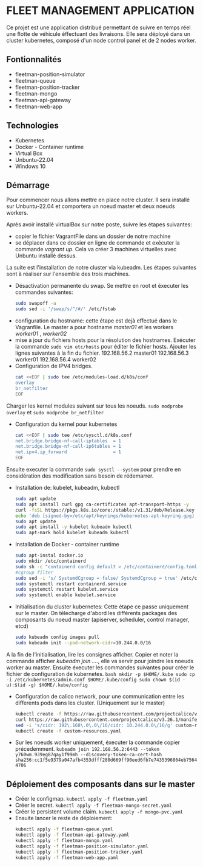 # FLEET MANAGEMENT APPLICATION
Ce projet est une application distribué permettant de suivre en temps réel une flotte de véhicule éffectuant des livraisons.
Elle sera déployé dans un cluster kubernetes, composé d'un node control panel et de 2 nodes worker.

## Fontionnalités
* fleetman-position-simulator
* fleetman-queue
* fleetman-position-tracker
* fleetman-mongo
* fleetman-api-gateway
* fleetman-web-app

## Technologies
* Kubernetes
* Docker - Container runtime
* Virtual Box
* Unbuntu-22.04
* Windows 10

## Démarrage
Pour commencer nous allons mettre en place notre cluster. Il sera installé sur Unbuntu-22.04 et comportera un noeud master et deux noeuds workers.

Après avoir installé virtualBox sur notre poste, suivre les étapes suivantes:

* copier le fichier VagrantFile dans un dossier de notre machine
* se déplacer dans ce dossier en ligne de commande et exécuter la commande _vagrant up_. Cela va créer 3 machines virtuelles avec Unbuntu installé dessus. 

La suite est l'installation de notre cluster via kubeadm. Les étapes suivantes sont à réaliser sur l'ensemble des trois machines.

* Désactivation permanente du swap. Se mettre en root et éxecuter les commandes suivantes:   
    ```bash 
    sudo swapoff -a  
    sudo sed -i '/swap/s/^/#/' /etc/fstab 
    ```
* configuration du hostname: cette étape est dejà effectué dans le Vagranfile. Le master a pour hostname _master01_ et les workers _worker01_ , _worker02_
* mise à jour du fichiers hosts pour la résolution des hostnames. Exécuter la commande `sudo vim etc/hosts` pour éditer le fichier hosts. Ajouter les lignes suivantes à la fin du fichier.
192.168.56.2 master01
192.168.56.3 worker01
192.168.56.4 worker02
* Configuration de IPV4 bridges.
    ```bash
    cat <<EOF | sudo tee /etc/modules-load.d/k8s/conf
    overlay
    br_netfilter
    EOF
    ```
 Charger les kernel modules suivant sur tous les noeuds.
    `sudo modprobe overlay` et `sudo modprobe br_netfilter`


* Configuration du kernel pour kubernetes
   ```bash
   cat <<EOF | sudo tee /etc/sysctl.d/k8s.conf
   net.bridge.bridge-nf-call-iptables  = 1
   net.bridge.bridge-nf-call-ip6tables = 1
   net.ipv4.ip_forward                 = 1
   EOF
   ```
Ensuite executer la commande `sudo sysctl --system` pour prendre en considération des modification sans besoin de rédemarrer.
* Installation de: kubelet, kubeadm, kubectl
    ```bash
    sudo apt update
    sudo apt install curl gpg ca-certificates apt-transport-https -y
    curl -fsSL https://pkgs.k8s.io/core:/stable:/v1.31/deb/Release.key | sudo gpg --dearmor -o /etc/apt/keyrings/kubernetes-apt-keyring.gpg
    echo 'deb [signed-by=/etc/apt/keyrings/kubernetes-apt-keyring.gpg] https://pkgs.k8s.io/core:/stable:/v1.31/deb/ /' | sudo tee /etc/apt/sources.list.d/kubernetes.list
    sudo apt update
    sudo apt install -y kubelet kubeadm kubectl
    sudo apt-mark hold kubelet kubeadm kubectl
    ```
* Installation de Docker - container runtime
    ```bash
    sudo apt-instal docker.io
    sudo mkdir /etc/containerd
    sudo sh -c "containerd config default > /etc/containerd/config.toml"
    #cgroup filter
    sudo sed -i 's/ SystemdCgroup = false/ SystemdCgroup = true' /etc/containerd/config.toml
    sudo systemctl restart containerd.service
    sudo systemctl restart kubelet.service
    sudo systemctl enable kubelet.service
    ```
* Initialisation du cluster kubernetes: Cette étape ce passe uniquement sur le master. On télecharge d'abord les différents packages des composants du noeud master (apiserver, scheduler, control manager, etcd)
    ```bash
    sudo kubeadm config images pull
    sudo kubeadm init --pod-network-cidr=10.244.0.0/16
    ```
A la fin de l'initialisation, lire les consignes afficher. Copier et noter la commande afficher _kubeadm join ...._, elle va servir pour joindre les noeuds worker au master.
Ensuite éxecuter les commandes suivantes pour créer le fichier de configuration de kubernetes.
    ```bash
    mkdir -p $HOME/.kube
    sudo cp -i /etc/kubernetes/admin.conf $HOME/.kube/config
    sudo chown $(id -u):$(id -g) $HOME/.kube/config
    ```
* Configuration de calico network, pour une communication entre les differents pods dans les cluster. (Uniquement sur le master)
    ```bash
    kubectl create -f https://raw.githubusercontent.com/projectcalico/v3.26.1/manifests/tigera-operator.yaml
    curl https://raw.githubusercontent.com/projectcalico/v3.26.1/manifests/custom-resources.yaml -O
    sed -i 's/cidr: 192\.168\.0\.0\/16/cidr: 10.244.0.0\/16/g' custom-resources.yaml
    kubectl create -f custom-resources.yaml
    ```
* Sur les noeuds worker uniquement, éxecuter la commande copier précedemment.
`kubeadm join 192.168.56.2:6443 --token y760wm.939eg87qay1f99mh --discovery-token-ca-cert-hash sha256:cc1f5e9379a047afb4353dfff280d669ff90eed6fb7e7435396864eb75644706`

## Déploiement des composants dans sur le master
* Créer le configmap. `kubectl apply -f fleetman.yaml`
* Créer le secret. `kubectl apply -f fleetman-mongo-secret.yaml`
* Créer le persistent volume claim. `kubectl apply -f mongo-pvc.yaml`
* Ensuite lancer le reste de déploiement:
    ```bash
    kubectl apply -f fleetman-queue.yaml
    kubectl apply -f fleetman-api-gateway.yaml
    kubectl apply -f fleetman-mongo.yaml
    kubectl apply -f fleetman-position-simulator.yaml
    kubectl apply -f fleetman-position-tracker.yaml
    kubectl apply -f fleetman-web-app.yaml
    ```


